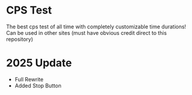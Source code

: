 # CPS Test
The best cps test of all time with completely customizable time durations!
Can be used in other sites (must have obvious credit direct to this repository)

# 2025 Update
- Full Rewrite
- Added Stop Button
